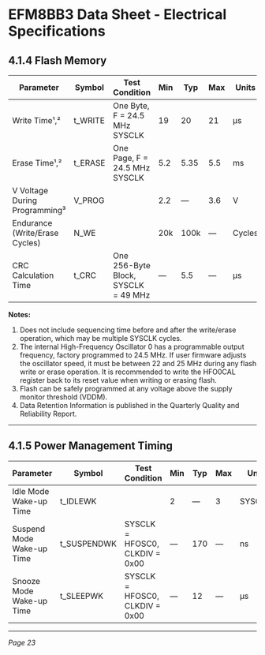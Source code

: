 # EFM8BB3 Data Sheet - Electrical Specifications

## 4.1.4 Flash Memory

| Parameter                  | Symbol   | Test Condition                      | Min  | Typ  | Max  | Units |
|----------------------------|----------|-----------------------------------|------|------|------|-------|
| Write Time¹,²              | t_WRITE  | One Byte, F = 24.5 MHz SYSCLK     | 19   | 20   | 21   | µs    |
| Erase Time¹,²              | t_ERASE  | One Page, F = 24.5 MHz SYSCLK     | 5.2  | 5.35 | 5.5  | ms    |
| V Voltage During Programming³ | V_PROG   |                                   | 2.2  | —    | 3.6  | V     |
| Endurance (Write/Erase Cycles) | N_WE     |                                   | 20k  | 100k | —    | Cycles|
| CRC Calculation Time       | t_CRC    | One 256-Byte Block, SYSCLK = 49 MHz | —    | 5.5  | —    | µs    |

**Notes:**
1. Does not include sequencing time before and after the write/erase operation, which may be multiple SYSCLK cycles.
2. The internal High-Frequency Oscillator 0 has a programmable output frequency, factory programmed to 24.5 MHz. If user firmware adjusts the oscillator speed, it must be between 22 and 25 MHz during any flash write or erase operation. It is recommended to write the HFO0CAL register back to its reset value when writing or erasing flash.
3. Flash can be safely programmed at any voltage above the supply monitor threshold (VDDM).
4. Data Retention Information is published in the Quarterly Quality and Reliability Report.

---

## 4.1.5 Power Management Timing

| Parameter               | Symbol    | Test Condition               | Min | Typ | Max | Units  |
|-------------------------|-----------|------------------------------|-----|-----|-----|--------|
| Idle Mode Wake-up Time  | t_IDLEWK  |                              | 2   | —   | 3   | SYSCLKs|
| Suspend Mode Wake-up Time | t_SUSPENDWK | SYSCLK = HFOSC0, CLKDIV = 0x00 | —   | 170 | —   | ns     |
| Snooze Mode Wake-up Time | t_SLEEPWK | SYSCLK = HFOSC0, CLKDIV = 0x00 | —   | 12  | —   | µs     |

---

*Page 23*